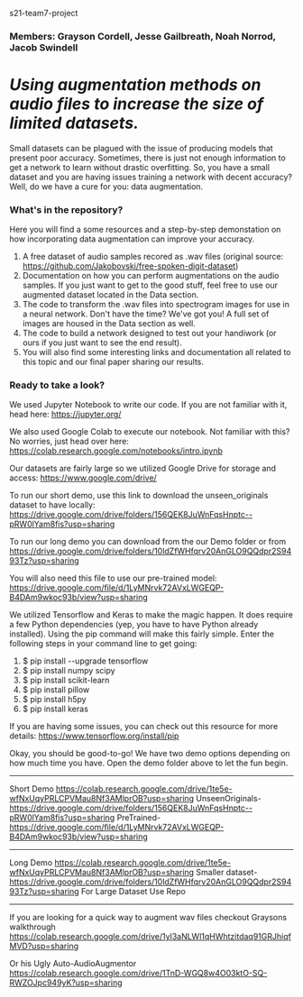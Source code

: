 s21-team7-project
### Members: Grayson Cordell, Jesse Gailbreath, Noah Norrod, Jacob Swindell
# ***Using augmentation methods on audio files to increase the size of limited datasets.***

  Small datasets can be plagued with the issue of producing models that present poor accuracy. Sometimes, there is just not enough information to get a network to learn without drastic overfitting. So, you have a small dataset and you are having issues training a network with decent accuracy? Well, do we have a cure for you: data augmentation.
### What's in the repository?
  Here you will find a some resources and a step-by-step demonstation on how incorporating data augmentation can improve your accuracy.
  1. A free dataset of audio samples recored as .wav files (original source:  https://github.com/Jakobovski/free-spoken-digit-dataset)
  2. Documentation on how you can perform augmentations on the audio samples.  If you just want to get to the good stuff, feel free to use our augmented dataset located in the Data section.
  3. The code to transform the .wav files into spectrogram images for use in a neural network.  Don't have the time?  We've got you!  A full set of images are housed in the Data section as well.
  4. The code to build a network designed to test out your handiwork (or ours if you just want to see the end result).
  5. You will also find some interesting links and documentation all related to this topic and our final paper sharing our results.
### Ready to take a look?
We used Jupyter Notebook to write our code.  If you are not familiar with it, head here:  https://jupyter.org/

We also used Google Colab to execute our notebook.  Not familiar with this? No worries, just head over here:  https://colab.research.google.com/notebooks/intro.ipynb

Our datasets are fairly large so we utilized Google Drive for storage and access:  https://www.google.com/drive/

To run our short demo, use this link to download the unseen_originals dataset to have locally:  https://drive.google.com/drive/folders/156QEK8JuWnFqsHnptc--pRW0lYam8fis?usp=sharing

To run our long demo you can download from the our Demo folder or from https://drive.google.com/drive/folders/10ldZfWHfqrv20AnGLO9QQdpr2S9493Tz?usp=sharing


You will also need this file to use our pre-trained model:  https://drive.google.com/file/d/1LyMNrvk72AVxLWGEQP-B4DAm9wkoc93b/view?usp=sharing

We utilized Tensorflow and Keras to make the magic happen.  It does require a few Python dependencies (yep, you have to have Python already installed). Using the pip command will make this fairly simple.  Enter the following steps in your command line to get going:

1.  $ pip install --upgrade tensorflow
2.  $ pip install numpy scipy
3.  $ pip install scikit-learn
4.  $ pip install pillow
5.  $ pip install h5py
6.  $ pip install keras

If you are having some issues, you can check out this resource for more details:  https://www.tensorflow.org/install/pip

Okay, you should be good-to-go! We have two demo options depending on how much time you have.  Open the demo folder above to let the fun begin.
  

_____________________________________________________________________________
Short Demo
https://colab.research.google.com/drive/1te5e-wfNxUqyPRLCPVMau8Nf3AMlprOB?usp=sharing
UnseenOriginals- https://drive.google.com/drive/folders/156QEK8JuWnFqsHnptc--pRW0lYam8fis?usp=sharing
PreTrained- https://drive.google.com/file/d/1LyMNrvk72AVxLWGEQP-B4DAm9wkoc93b/view?usp=sharing
_____________________________________________________________________________
Long Demo 
https://colab.research.google.com/drive/1te5e-wfNxUqyPRLCPVMau8Nf3AMlprOB?usp=sharing
Smaller dataset- https://drive.google.com/drive/folders/10ldZfWHfqrv20AnGLO9QQdpr2S9493Tz?usp=sharing
For Large Dataset Use Repo
_____________________________________________________________________________

If you are looking for a quick way to augment wav files checkout Graysons walkthrough
https://colab.research.google.com/drive/1yl3aNLWl1qHWhtzitdaq91GRJhiqfMVD?usp=sharing

Or his Ugly Auto-AudioAugmentor
https://colab.research.google.com/drive/1TnD-WGQ8w4O03ktO-SQ-RWZOJpc949yK?usp=sharing